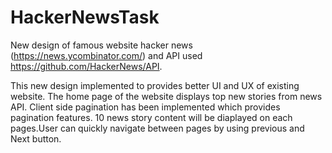 # HackerNewsTask

New design of famous website hacker news (https://news.ycombinator.com/) and API used https://github.com/HackerNews/API.

This new design implemented to provides better UI and UX of existing website. The home page of the website displays top new stories from news API.
Client side pagination has been implemented which provides pagination features. 10 news story content will be diaplayed on each pages.User can quickly navigate between pages by using previous and Next button.
